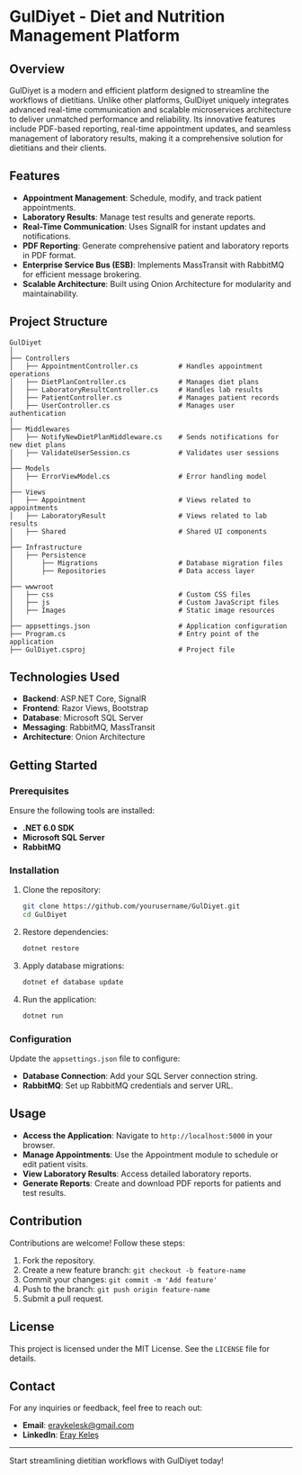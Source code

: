 # GulDiyet - Diet and Nutrition Management Platform

## Overview
GulDiyet is a modern and efficient platform designed to streamline the workflows of dietitians. Unlike other platforms, GulDiyet uniquely integrates advanced real-time communication and scalable microservices architecture to deliver unmatched performance and reliability. Its innovative features include PDF-based reporting, real-time appointment updates, and seamless management of laboratory results, making it a comprehensive solution for dietitians and their clients.

## Features
- **Appointment Management**: Schedule, modify, and track patient appointments.
- **Laboratory Results**: Manage test results and generate reports.
- **Real-Time Communication**: Uses SignalR for instant updates and notifications.
- **PDF Reporting**: Generate comprehensive patient and laboratory reports in PDF format.
- **Enterprise Service Bus (ESB)**: Implements MassTransit with RabbitMQ for efficient message brokering.
- **Scalable Architecture**: Built using Onion Architecture for modularity and maintainability.

## Project Structure
```
GulDiyet
│
├── Controllers
│   ├── AppointmentController.cs          # Handles appointment operations
│   ├── DietPlanController.cs             # Manages diet plans
│   ├── LaboratoryResultController.cs     # Handles lab results
│   ├── PatientController.cs              # Manages patient records
│   ├── UserController.cs                 # Manages user authentication
│
├── Middlewares
│   ├── NotifyNewDietPlanMiddleware.cs    # Sends notifications for new diet plans
│   ├── ValidateUserSession.cs            # Validates user sessions
│
├── Models
│   ├── ErrorViewModel.cs                 # Error handling model
│
├── Views
│   ├── Appointment                       # Views related to appointments
│   ├── LaboratoryResult                  # Views related to lab results
│   ├── Shared                            # Shared UI components
│
├── Infrastructure
│   ├── Persistence
│       ├── Migrations                    # Database migration files
│       ├── Repositories                  # Data access layer
│
├── wwwroot
│   ├── css                               # Custom CSS files
│   ├── js                                # Custom JavaScript files
│   ├── Images                            # Static image resources
│
├── appsettings.json                      # Application configuration
├── Program.cs                            # Entry point of the application
├── GulDiyet.csproj                       # Project file
```

## Technologies Used
- **Backend**: ASP.NET Core, SignalR
- **Frontend**: Razor Views, Bootstrap
- **Database**: Microsoft SQL Server
- **Messaging**: RabbitMQ, MassTransit
- **Architecture**: Onion Architecture

## Getting Started

### Prerequisites
Ensure the following tools are installed:
- **.NET 6.0 SDK**
- **Microsoft SQL Server**
- **RabbitMQ**

### Installation
1. Clone the repository:
   ```bash
   git clone https://github.com/yourusername/GulDiyet.git
   cd GulDiyet
   ```

2. Restore dependencies:
   ```bash
   dotnet restore
   ```

3. Apply database migrations:
   ```bash
   dotnet ef database update
   ```

4. Run the application:
   ```bash
   dotnet run
   ```

### Configuration
Update the `appsettings.json` file to configure:
- **Database Connection**: Add your SQL Server connection string.
- **RabbitMQ**: Set up RabbitMQ credentials and server URL.

## Usage
- **Access the Application**: Navigate to `http://localhost:5000` in your browser.
- **Manage Appointments**: Use the Appointment module to schedule or edit patient visits.
- **View Laboratory Results**: Access detailed laboratory reports.
- **Generate Reports**: Create and download PDF reports for patients and test results.

## Contribution
Contributions are welcome! Follow these steps:
1. Fork the repository.
2. Create a new feature branch: `git checkout -b feature-name`
3. Commit your changes: `git commit -m 'Add feature'`
4. Push to the branch: `git push origin feature-name`
5. Submit a pull request.

## License
This project is licensed under the MIT License. See the `LICENSE` file for details.

## Contact
For any inquiries or feedback, feel free to reach out:
- **Email**: eraykelesk@gmail.com
- **LinkedIn**: [Eray Keleş](https://linkedin.com/in/eraykeles)

---

Start streamlining dietitian workflows with GulDiyet today!
